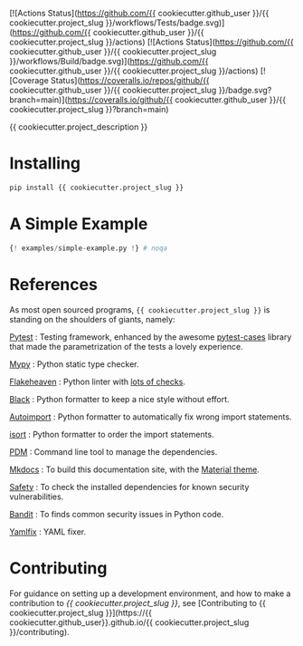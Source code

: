 [![Actions Status](https://github.com/{{ cookiecutter.github_user }}/{{ cookiecutter.project_slug }}/workflows/Tests/badge.svg)](https://github.com/{{ cookiecutter.github_user }}/{{ cookiecutter.project_slug }}/actions)
[![Actions Status](https://github.com/{{ cookiecutter.github_user }}/{{ cookiecutter.project_slug }}/workflows/Build/badge.svg)](https://github.com/{{ cookiecutter.github_user }}/{{ cookiecutter.project_slug }}/actions)
[![Coverage Status](https://coveralls.io/repos/github/{{ cookiecutter.github_user }}/{{ cookiecutter.project_slug }}/badge.svg?branch=main)](https://coveralls.io/github/{{ cookiecutter.github_user }}/{{ cookiecutter.project_slug }}?branch=main)

{{ cookiecutter.project_description }}

# Installing

```bash
pip install {{ cookiecutter.project_slug }}
```

# A Simple Example

```python
{! examples/simple-example.py !} # noqa
```

# References

As most open sourced programs, `{{ cookiecutter.project_slug }}` is standing on the shoulders of
giants, namely:

[Pytest](https://docs.pytest.org/en/latest)
: Testing framework, enhanced by the awesome
    [pytest-cases](https://smarie.github.io/python-pytest-cases/) library that made
    the parametrization of the tests a lovely experience.

[Mypy](https://mypy.readthedocs.io/en/stable/)
: Python static type checker.

[Flakeheaven](https://github.com/flakeheaven/flakeheaven)
: Python linter with [lots of
    checks](https://lyz-code.github.io/blue-book/devops/flakeheaven#plugins).

[Black](https://black.readthedocs.io/en/stable/)
: Python formatter to keep a nice style without effort.

[Autoimport](https://lyz-code.github.io/autoimport)
: Python formatter to automatically fix wrong import statements.

[isort](https://github.com/timothycrosley/isort)
: Python formatter to order the import statements.

[PDM](https://pdm.fming.dev/)
: Command line tool to manage the dependencies.

[Mkdocs](https://www.mkdocs.org/)
: To build this documentation site, with the
[Material theme](https://squidfunk.github.io/mkdocs-material).

[Safety](https://github.com/pyupio/safety)
: To check the installed dependencies for known security vulnerabilities.

[Bandit](https://bandit.readthedocs.io/en/latest/)
: To finds common security issues in Python code.

[Yamlfix](https://github.com/lyz-code/yamlfix)
: YAML fixer.

# Contributing

For guidance on setting up a development environment, and how to make
a contribution to *{{ cookiecutter.project_slug }}*, see [Contributing to
{{ cookiecutter.project_slug }}](https://{{ cookiecutter.github_user}}.github.io/{{ cookiecutter.project_slug }}/contributing).
